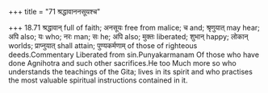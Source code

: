 +++
title = "71 श्रद्धावाननसूयश्च"

+++
18.71 श्रद्धावान् full of faith; अनसूयः free from malice; च and;
श्रृणुयात् may hear; अपि also; यः who; नरः man; सः he; अपि also; मुक्तः
liberated; शुभान् happy; लोकान् worlds; प्राप्नुयात् shall attain;
पुण्यकर्मणाम् of those of righteous deeds.Commentary Liberated from
sin.Punyakarmanam Of those who have done Agnihotra and such other
sacrifices.He too Much more so who understands the teachings of the
Gita; lives in its spirit and who practises the most valuable spiritual
instructions contained in it.

